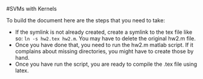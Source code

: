#SVMs with Kernels

To build the document here are the steps that you need to take: 

- If the symlink is not already created, create a symlink to the tex file like so: 
`ln -s hw2.tex hw2.m`. You may have to delete the original hw2.m file. 
- Once you have done that, you need to run the hw2.m matlab script. If it complains
about missing directories, you might have to create those by hand. 
- Once you have run the script, you are ready to compile the .tex file using latex. 


